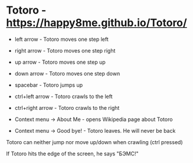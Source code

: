 # Totoro  -  https://happy8me.github.io/Totoro/

* left arrow - Totoro moves one step left

* right arrow - Totoro moves one step right

* up arrow - Totoro moves one step up

* down arrow - Totoro moves one step down

* spacebar - Totoro jumps up

* ctrl+left arrow - Totoro crawls to the left

* ctrl+right arrow - Totoro crawls to the right

* Context menu -> About Me - opens Wikipedia page about Totoro

* Context menu -> Good bye! - Totoro leaves. He will never be back

Totoro can neither jump nor move up/down when crawling (ctrl pressed)

If Totoro hits the edge of the screen, he says "БЭМС!"
